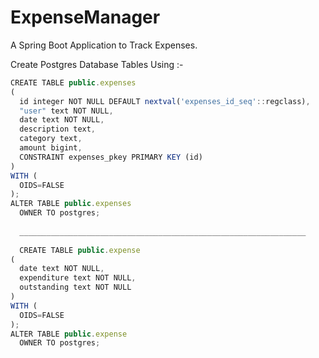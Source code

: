 # ExpenseManager
A Spring Boot Application to Track Expenses.

Create Postgres Database Tables Using :-

```javascript
CREATE TABLE public.expenses
(
  id integer NOT NULL DEFAULT nextval('expenses_id_seq'::regclass),
  "user" text NOT NULL,
  date text NOT NULL,
  description text,
  category text,
  amount bigint,
  CONSTRAINT expenses_pkey PRIMARY KEY (id)
)
WITH (
  OIDS=FALSE
);
ALTER TABLE public.expenses
  OWNER TO postgres;
  
  ________________________________________________________________
  
  CREATE TABLE public.expense
(
  date text NOT NULL,
  expenditure text NOT NULL,
  outstanding text NOT NULL
)
WITH (
  OIDS=FALSE
);
ALTER TABLE public.expense
  OWNER TO postgres;
  

